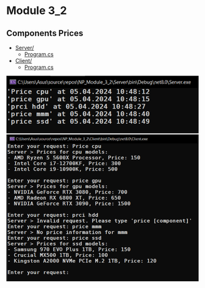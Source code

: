 # Module 3_2

## Components Prices

- [Server/](Server/)
  - [Program.cs](Server/Program.cs)
- [Client/](Client/)
  - [Program.cs](Client/Program.cs)

<p align="center" >
    <img src="images/server.png">
    <img src="images/client.png">
</p>
